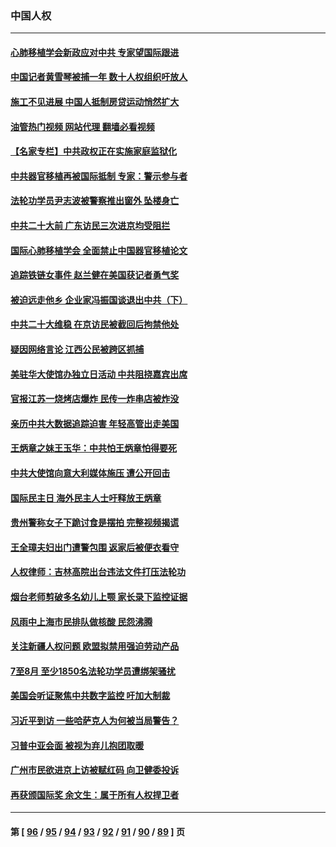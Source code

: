 ### 中国人权
---
#### [心肺移植学会新政应对中共 专家望国际跟进](../../pages/ncid278/n13829043.md?09210445) 
#### [中国记者黄雪琴被捕一年 数十人权组织吁放人](../../pages/ncid278/n13828630.md?09210445) 
#### [施工不见进展 中国人抵制房贷运动悄然扩大](../../pages/ncid278/n13828435.md?09210445) 
#### [油管热门视频 网站代理 翻墙必看视频](http://209.222.30.114:81/youtube.html?09210445)
#### [【名家专栏】中共政权正在实施家庭监狱化](../../pages/ncid278/n13828326.md?09210445) 
#### [中共器官移植再被国际抵制 专家：警示参与者](../../pages/ncid278/n13828208.md?09210445) 
#### [法轮功学员尹志波被警察推出窗外 坠楼身亡](../../pages/ncid278/n13828273.md?09210445) 
#### [中共二十大前 广东访民三次进京均受阻拦](../../pages/ncid278/n13828141.md?09210445) 
#### [国际心肺移植学会 全面禁止中国器官移植论文](../../pages/ncid278/n13827785.md?09210445) 
#### [追踪铁链女事件 赵兰健在美国获记者勇气奖](../../pages/ncid278/n13827296.md?09210445) 
#### [被迫远走他乡 企业家冯振国谈退出中共（下）](../../pages/ncid278/n13827432.md?09210445) 
#### [中共二十大维稳 在京访民被截回后拘禁他处](../../pages/ncid278/n13827605.md?09210445) 
#### [疑因网络言论 江西公民被跨区抓捕](../../pages/ncid278/n13827298.md?09210445) 
#### [美驻华大使馆办独立日活动 中共阻挠嘉宾出席](../../pages/ncid278/n13827240.md?09210445) 
#### [官报江苏一烧烤店爆炸 民传一炸串店被炸没](../../pages/ncid278/n13827054.md?09210445) 
#### [亲历中共大数据追踪迫害 年轻高管出走美国](../../pages/ncid278/n13826859.md?09210445) 
#### [王炳章之妹王玉华：中共怕王炳章怕得要死](../../pages/ncid278/n13826911.md?09210445) 
#### [中共大使馆向意大利媒体施压 遭公开回击](../../pages/ncid278/n13826038.md?09210445) 
#### [国际民主日 海外民主人士吁释放王炳章](../../pages/ncid278/n13826558.md?09210445) 
#### [贵州警称女子下跪讨食是摆拍 完整视频揭谎](../../pages/ncid278/n13826144.md?09210445) 
#### [王全璋夫妇出门遭警包围 返家后被便衣看守](../../pages/ncid278/n13826096.md?09210445) 
#### [人权律师：吉林高院出台违法文件打压法轮功](../../pages/ncid278/n13825665.md?09210445) 
#### [烟台老师剪破多名幼儿上颚 家长录下监控证据](../../pages/ncid278/n13825668.md?09210445) 
#### [风雨中上海市民排队做核酸 民怨沸腾](../../pages/ncid278/n13825281.md?09210445) 
#### [关注新疆人权问题 欧盟拟禁用强迫劳动产品](../../pages/ncid278/n13825131.md?09210445) 
#### [7至8月 至少1850名法轮功学员遭绑架骚扰](../../pages/ncid278/n13824925.md?09210445) 
#### [美国会听证聚焦中共数字监控 吁加大制裁](../../pages/ncid278/n13825083.md?09210445) 
#### [习近平到访 一些哈萨克人为何被当局警告？](../../pages/ncid278/n13824905.md?09210445) 
#### [习普中亚会面 被视为弃儿抱团取暖](../../pages/ncid278/n13824963.md?09210445) 
#### [广州市民欲进京上访被赋红码 向卫健委投诉](../../pages/ncid278/n13824766.md?09210445) 
#### [再获颁国际奖 余文生：属于所有人权捍卫者](../../pages/ncid278/n13824702.md?09210445) 

---
#### 第 [ [96](./96.md?09210445) / [95](./95.md?09210445) / [94](./94.md?09210445) / [93](./93.md?09210445) / [92](./92.md?09210445) / [91](./91.md?09210445) / [90](./90.md?09210445) / [89](./89.md?09210445) ] 页
